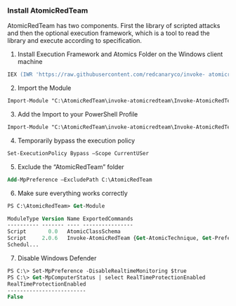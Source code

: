 ### Install AtomicRedTeam

AtomicRedTeam has two components. First the library of scripted attacks and then the optional execution framework, which is a tool to read the library and execute according to specification.

1. Install Execution Framework and Atomics Folder on the Windows client machine
```ps
IEX (IWR 'https://raw.githubusercontent.com/redcanaryco/invoke- atomicredteam/master/install-atomicredteam.ps1' -UseBasicParsing); Install- AtomicRedTeam –getAtomics -Force
```

2. Import the Module
```ps
Import-Module "C:\AtomicRedTeam\invoke-atomicredteam\Invoke-AtomicRedTeam.psd1" -Force
```

3. Add the Import to your PowerShell Profile
```ps
Import-Module "C:\AtomicRedTeam\invoke-atomicredteam\Invoke-AtomicRedTeam.psd1" -Force $PSDefaultParameterValus = @{"Invoke-AtomicTest:PathToAtomicsFolder"="C:\AtomicRedTeam\atomics"}
```

4. Temporarily bypass the execution policy
```ps
Set-ExecutionPolicy Bypass –Scope CurrentUSer
```

5. Exclude the “AtomicRedTeam” folder
```ps
Add-MpPreference –ExcludePath C:\AtomicRedTeam
```
6. Make sure everything works correctly
```ps
PS C:\AtomicRedTeam> Get-Module

ModuleType Version Name ExportedCommands
---------- ------- ---- ----------------
Script       0.0   AtomicClassSchema
Script     2.0.6   Invoke-AtomicRedTeam {Get-AtomicTechnique, Get-PreferredIPAddress, Get-
Schedul...
```

7. Disable Windows Defender
```ps
PS C:\> Set-MpPreference -DisableRealtimeMonitoring $true
PS C:\> Get-MpComputerStatus | select RealTimeProtectionEnabled
RealTimeProtectionEnabled
-------------------------
False
```
